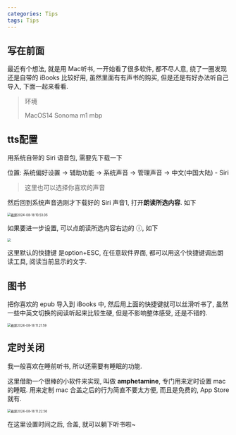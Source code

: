```yaml
---
categories: Tips
tags: Tips 
---
```


## 写在前面

最近有个想法, 就是用 Mac听书, 一开始看了很多软件, 都不尽人意, 绕了一圈发现还是自带的 iBooks 比较好用, 虽然里面有有声书的购买, 但是还是有好办法听自己导入, 下面一起来看看. 

> 环境
>
> MacOS14 Sonoma  m1 mbp



## tts配置

用系统自带的 Siri 语音包, 需要先下载一下

位置: 系统偏好设置 -> 辅助功能 -> 系统声音 -> 管理声音 -> 中文(中国大陆) - Siri

> 这里也可以选择你喜欢的声音

然后回到系统声音选刚才下载好的 Siri 声音1, 打开**朗读所选内容**. 如下

<img src="https://cdn.jsdelivr.net/gh/zorchp/blogimage@main//%E6%88%AA%E5%B1%8F2024-08-18%2010.53.05.jpg" alt="截屏2024-08-18 10.53.05" style="zoom:50%;" />

如果要进一步设置, 可以点朗读所选内容右边的 ⓘ, 如下

<img src="https://cdn.jsdelivr.net/gh/zorchp/blogimage@main//%E6%88%AA%E5%B1%8F2024-08-18%2011.11.15.jpg" style="zoom:50%;" />

这里默认的快捷键 是option+ESC, 在任意软件界面, 都可以用这个快捷键调出朗读工具, 阅读当前显示的文字. 



## 图书

把你喜欢的 epub 导入到 iBooks 中, 然后用上面的快捷键就可以丝滑听书了, 虽然一些中英文切换的阅读听起来比较生硬, 但是不影响整体感受, 还是不错的. 

<img src="https://cdn.jsdelivr.net/gh/zorchp/blogimage@main//%E6%88%AA%E5%B1%8F2024-08-18%2011.21.59.jpg" alt="截屏2024-08-18 11.21.59" style="zoom:50%;" />



## 定时关闭

我一般喜欢在睡前听书, 所以还需要有睡眠的功能. 

这里借助一个很棒的小软件来实现, 叫做 **amphetamine**, 专门用来定时设置 mac 的睡眠. 用来定制 mac 合盖之后的行为简直不要太方便, 而且是免费的, App Store 就有. 



<img src="https://cdn.jsdelivr.net/gh/zorchp/blogimage@main//%E6%88%AA%E5%B1%8F2024-08-18%2011.22.56.jpg" alt="截屏2024-08-18 11.22.56" style="zoom:50%;" />

在这里设置时间之后, 合盖, 就可以躺下听书啦~
